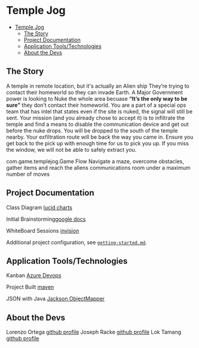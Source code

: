 # Temple Jog

- [Temple Jog](#temple-jog)
  - [The Story](#the-story)
  - [Project Documentation](#project-documentation)
  - [Application Tools/Technologies](#application-toolstechnologies)
  - [About the Devs](#about-the-devs)

## The Story

A temple in remote location, but it's actually an Alien ship
They’re trying to contact their homeworld so they can invade Earth.
A Major Government power is looking to Nuke the whole area becuase **“It’s the only way to be sure”** they don’t contact their homeworld.
You are a part of a special ops team that has intel that states even if the site is nuked, the signal will still be sent.
Your mission (and you already chose to accept it) is to infiltrate the temple and find a means to disable the communication device and get out before the nuke drops.
You will be dropped to the south of the temple nearby. Your exfiltration route will be back the way you came in. Ensure you get back to the pick up with enough time for us to pick you up. If you miss the window, we will not be able to safely extract you.

com.game.templejog.Game Flow
Navigate a maze, overcome obstacles, gather items and reach the aliens communications room under a maximum number of moves

## Project Documentation

Class Diagram [lucid charts](https://lucid.app/lucidchart/1ca444df-4f31-4d88-9c7c-021b4b64a647/edit?invitationId=inv_757885bf-8b84-45a5-b33a-8cdad57b7558&page=0_0#)

Initial Brainstorming[google docs](https://docs.google.com/document/d/1-h6rQ25jrHEC-vn2mYemIXingh-lgqCBdoXjqgdsZ3U/edit)

WhiteBoard Sessions [invision](https://tlgtemplejog.invisionapp.com/freehand/TempleJog-Cant8RWJG)

Additional project configuration, see [`getting-started.md`](getting-started.md).

## Application Tools/Technologies

Kanban [Azure Devops](https://dev.azure.com)

Project Built [maven](https://maven.apache.org/what-is-maven.html)

JSON with Java [Jackson ObjectMapper](https://jenkov.com/tutorials/java-json/jackson-objectmapper.html#jackson-tree-model-example)

## About the Devs

Lorenzo Ortega [github profile](https://github.com/antoni909)
Joseph Racke [github profile](https://github.com/JMRacke)
Lok Tamang [github profile](https://github.com/loktama21)

